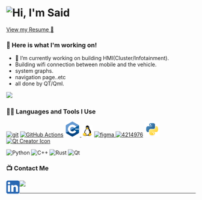 # ![Hi, I'm Said](https://readme-typing-svg.herokuapp.com?color=%2336BCF7&size=21+&duration=2000&center=true&vCenter=true&multiline=true&width=200&height=40&lines=Hi%2C+I'm+Said!👋🏼;+;+)

[View my Resume 📝](https://drive.google.com/drive/u/0/folders/1ylvttUZGozfBDQk76bMfb3Dg0mm4qniV)


### 🧰 Here is what I'm working on!  

- 🔭 I’m currently working on building HMI(Cluster/Infotainment).
- Building wifi connection between mobile and the vehicle.
- system graphs.
- navigation page..etc
- all done by QT/Qml.

<a href="https://github.com/404"><img src="https://user-images.githubusercontent.com/73097560/115834477-dbab4500-a447-11eb-908a-139a6edaec5c.gif"></a>

### 👨‍💻 Languages and Tools I Use

<a href="https://git-scm.com/" target="_blank" rel="noreferrer"> <img src="https://www.vectorlogo.zone/logos/git-scm/git-scm-icon.svg" alt="git" height="30" /></a>
<a href="https://github.com/features/actions" target="_blank" rel="noreferrer"> <img src="https://www.vectorlogo.zone/logos/github/github-tile.svg" alt="GitHub Actions" height="30" /></a>
<a href="https://www.w3schools.com/cpp/" ><img src="https://raw.githubusercontent.com/devicons/devicon/master/icons/cplusplus/cplusplus-original.svg" alt="cplusplus" width="40" height="40"/> </a>
<a href="https://www.linux.org/" target="_blank" rel="noreferrer"> <img src="https://raw.githubusercontent.com/devicons/devicon/master/icons/linux/linux-original.svg" alt="linux" height="30" /></a>
<a href="https://www.figma.com/" ><img src="https://www.vectorlogo.zone/logos/figma/figma-icon.svg" alt="figma" width="40" height="40"/> </a> <a href="https://git-scm.com/" target="_blank" rel="noreferrer">
<a href="https://stackoverflow.com" target="blank"><img  src="https://raw.githubusercontent.com/rahuldkjain/github-profile-readme-generator/master/src/images/icons/Social/stack-overflow.svg" alt="4214976" height="30" width="40" /></a>
<a href="https://www.python.org" > <img src="https://raw.githubusercontent.com/devicons/devicon/master/icons/python/python-original.svg" alt="java" width="40" height="40"/> </a>
<a href="https://www.qt.io/qt-for-c-plus-plus" target="_blank"><img src="https://upload.wikimedia.org/wikipedia/commons/0/0b/Qt_logo_2016.svg" alt="Qt Creator Icon" width="40" height="40"></a>

![Python](https://img.shields.io/badge/Python-Intermediate-green)
![C++](https://img.shields.io/badge/C++-Intermediate-lightgreen)
![Rust](https://img.shields.io/badge/Rust-Beginner-blue)
![Qt](https://img.shields.io/badge/Qt_Qml-Advanced-black)

### 📺 Contact Me

  <a href="https://saidmagdy2023@gmail.com"> <img width="40px" src="https://www.vectorlogo.zone/logos/gmail/gmail-icon.svg" />
  <a href="https://www.linkedin.com/in/said-magdy-shhata-0a95a6246"><img align="left" src="https://raw.githubusercontent.com/deepajarout/deepajarout/main/5296501_linkedin_network_linkedin logo_icon.png" alt="deepa Jarout | LinkedIn" width="35px"/></a>

 
---
